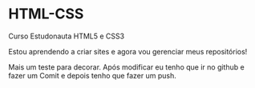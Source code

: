 # HTML-CSS
 Curso Estudonauta HTML5 e CSS3

 Estou aprendendo a criar sites e agora vou gerenciar meus repositórios!

 Mais um teste para decorar. Após modificar eu tenho que ir no github e fazer um Comit e depois tenho que fazer um push.
